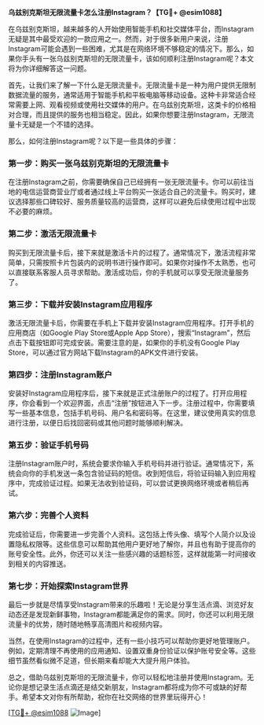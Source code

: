 **乌兹别克斯坦无限流量卡怎么注册Instagram？【TG💪+ @esim1088】**

在乌兹别克斯坦，越来越多的人开始使用智能手机和社交媒体平台，而Instagram无疑是其中最受欢迎的一款应用之一。然而，对于很多新用户来说，注册Instagram可能会遇到一些困难，尤其是在网络环境不够稳定的情况下。那么，如果你手头有一张乌兹别克斯坦的无限流量卡，该如何顺利注册Instagram呢？本文将为你详细解答这一问题。

首先，让我们来了解一下什么是无限流量卡。无限流量卡是一种为用户提供无限制数据流量的服务，通常适用于智能手机和平板电脑等移动设备。这种卡非常适合经常需要上网、观看视频或使用社交媒体的用户。在乌兹别克斯坦，这类卡的价格相对合理，而且提供的服务也相当稳定。因此，如果你想要注册Instagram，无限流量卡无疑是一个不错的选择。

那么，如何注册Instagram呢？以下是一些具体的步骤：

### 第一步：购买一张乌兹别克斯坦的无限流量卡

在注册Instagram之前，你需要确保自己已经拥有一张无限流量卡。你可以前往当地的电信运营商营业厅或者通过线上平台购买一张适合自己的流量卡。购买时，建议选择那些口碑较好、服务质量较高的运营商，这样可以避免后续使用过程中出现不必要的麻烦。

### 第二步：激活无限流量卡

购买到无限流量卡后，接下来就是激活卡片的过程了。通常情况下，激活流程非常简单，只需按照卡片包装内的说明书进行操作即可。如果你对操作不太熟悉，也可以直接联系客服人员寻求帮助。激活成功后，你的手机就可以享受无限流量服务了。

### 第三步：下载并安装Instagram应用程序

激活无限流量卡后，你需要在手机上下载并安装Instagram应用程序。打开手机的应用商店（如Google Play Store或Apple App Store），搜索“Instagram”，然后点击下载按钮即可完成安装。需要注意的是，如果你的手机没有Google Play Store，可以通过官方网站下载Instagram的APK文件进行安装。

### 第四步：注册Instagram账户

安装好Instagram应用程序后，接下来就是正式注册账户的过程了。打开应用程序，你会看到一个欢迎界面，点击“注册”按钮进入下一步。注册过程中，你需要填写一些基本信息，包括手机号码、用户名和密码等。在这里，建议使用真实的信息进行注册，以便日后找回密码或其他问题时能够顺利解决。

### 第五步：验证手机号码

注册Instagram账户时，系统会要求你输入手机号码并进行验证。通常情况下，系统会向你的手机发送一条包含验证码的短信。收到短信后，将验证码输入到应用程序中，完成验证过程。如果无法收到验证码，可以尝试更换网络环境或者稍后再试。

### 第六步：完善个人资料

完成验证后，你需要进一步完善个人资料。这包括上传头像、填写个人简介以及设置隐私权限等。这些信息可以帮助其他用户更好地了解你，并且也有助于提高你的账号安全性。此外，你还可以关注一些感兴趣的话题标签，这样就能第一时间接收到相关的内容推送。

### 第七步：开始探索Instagram世界

最后一步就是尽情享受Instagram带来的乐趣啦！无论是分享生活点滴、浏览好友动态还是发现新鲜事物，Instagram都能满足你的需求。同时，你还可以利用无限流量卡的优势，随时随地畅享高清图片和视频内容。

当然，在使用Instagram的过程中，还有一些小技巧可以帮助你更好地管理账户。例如，定期清理不再使用的应用通知、设置双重身份验证以保护账号安全等。这些细节虽然看似微不足道，但长期来看却能大大提升用户体验。

总之，借助乌兹别克斯坦的无限流量卡，你可以轻松地注册并使用Instagram。无论你是想记录生活点滴还是结交新朋友，Instagram都将成为你不可或缺的好帮手。希望本文对你有所帮助，祝你在社交网络的世界里玩得开心！

[[TG💪+ @esim1088](https://t.me/s/esim1088) ![Image](https://i.postimg.cc/4NQfJmqS/Snipaste-2025-05-13-00-14-12.png)]